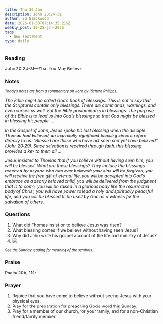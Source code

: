 ```yaml
---
title: Thu 30 Jan
description: John 20:24-31
author: Ed Blackwood
date: 2025-01-30T07:14:35.226Z
weekly_post: 19-25-jan-2025
tags:
  - New Testament
type: daily
---
```

### Reading

John 20:24-31—That You May Believe

### Notes

<div><small><i>Today’s notes are from a commentary on John by Richard Philipps.</i></small></div>

*The Bible might be called God’s book of blessings. This is not to say that the Scriptures contain only blessings. There are commands, warnings, and even curses as well. But the Bible predominates in blessings. The purpose of the Bible is to lead us into God’s blessings so that God might be blessed in blessing his people. …*

*In the Gospel of John, Jesus spoke his last blessing when the disciple Thomas had believed, an especially significant blessing since it refers directly to us: “Blessed are those who have not seen and yet have believed” (John 20:29). Since salvation is received through faith, this blessing provides a key to them all …*

*Jesus insisted to Thomas that if you believe without having seen him, you will be blessed. What are these blessings? They include the blessings received by anyone who has ever believed: your sins will be forgiven, you will receive the free gift of eternal life, you will be accepted into God’s embrace as a dearly beloved child, you will be delivered from the judgment that is to come, you will be raised in a glorious body like the resurrected body of Christ, you will have power to lead a holy and spiritually peaceful life, and you will be blessed to be used by God as a witness for the salvation of others*.

### Questions

1. What did Thomas insist on to believe Jesus was risen?
2. What blessing comes if we believe without having seen Jesus?
3. Why did John write his gospel account of the life and ministry of Jesus?
4. ![](/static/img/family_worship_study_ed-swedish_questions.png)

<div><small><i>See the Sunday reading for meaning of the symbols.</i></small></div>

### Praise

P﻿salm 20b, 119r

### Prayer

1. Rejoice that you have come to believe without seeing Jesus with your physical eyes.
2. Pray for the preparation for preaching God’s word this Sunday.
3. Pray for a member of our church, for your family, and for a non-Christian friend/family member.